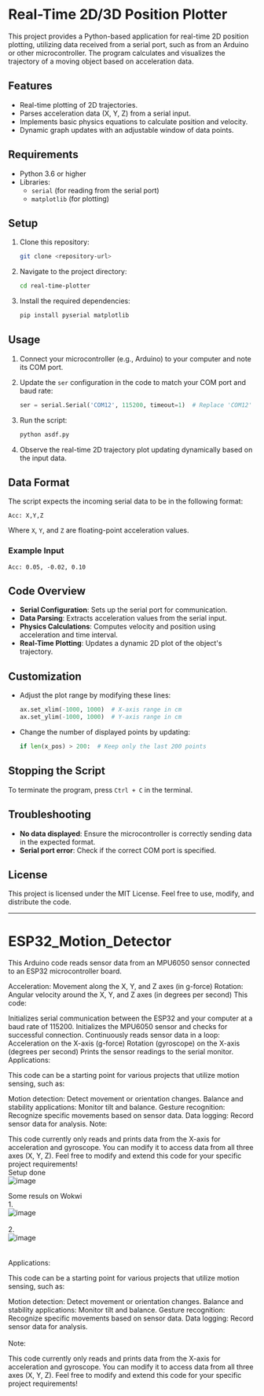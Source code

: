 # Real-Time 2D/3D Position Plotter

This project provides a Python-based application for real-time 2D position plotting, utilizing data received from a serial port, such as from an Arduino or other microcontroller. The program calculates and visualizes the trajectory of a moving object based on acceleration data.

## Features

- Real-time plotting of 2D trajectories.
- Parses acceleration data (X, Y, Z) from a serial input.
- Implements basic physics equations to calculate position and velocity.
- Dynamic graph updates with an adjustable window of data points.

## Requirements

- Python 3.6 or higher
- Libraries:
  - `serial` (for reading from the serial port)
  - `matplotlib` (for plotting)

## Setup

1. Clone this repository:

   ```bash
   git clone <repository-url>
   ```

2. Navigate to the project directory:

   ```bash
   cd real-time-plotter
   ```

3. Install the required dependencies:

   ```bash
   pip install pyserial matplotlib
   ```

## Usage

1. Connect your microcontroller (e.g., Arduino) to your computer and note its COM port.

2. Update the `ser` configuration in the code to match your COM port and baud rate:

   ```python
   ser = serial.Serial('COM12', 115200, timeout=1)  # Replace 'COM12' with your port
   ```

3. Run the script:

   ```bash
   python asdf.py
   ```

4. Observe the real-time 2D trajectory plot updating dynamically based on the input data.

## Data Format

The script expects the incoming serial data to be in the following format:

```
Acc: X,Y,Z
```

Where `X`, `Y`, and `Z` are floating-point acceleration values.

### Example Input

```
Acc: 0.05, -0.02, 0.10
```

## Code Overview

- **Serial Configuration**: Sets up the serial port for communication.
- **Data Parsing**: Extracts acceleration values from the serial input.
- **Physics Calculations**: Computes velocity and position using acceleration and time interval.
- **Real-Time Plotting**: Updates a dynamic 2D plot of the object's trajectory.

## Customization

- Adjust the plot range by modifying these lines:
  ```python
  ax.set_xlim(-1000, 1000)  # X-axis range in cm
  ax.set_ylim(-1000, 1000)  # Y-axis range in cm
  ```
- Change the number of displayed points by updating:
  ```python
  if len(x_pos) > 200:  # Keep only the last 200 points
  ```

## Stopping the Script

To terminate the program, press `Ctrl + C` in the terminal.

## Troubleshooting

- **No data displayed**: Ensure the microcontroller is correctly sending data in the expected format.
- **Serial port error**: Check if the correct COM port is specified.

## License

This project is licensed under the MIT License. Feel free to use, modify, and distribute the code.

---



# ESP32_Motion_Detector
This Arduino code reads sensor data from an MPU6050 sensor connected to an ESP32 microcontroller board.



Acceleration: Movement along the X, Y, and Z axes (in g-force)
Rotation: Angular velocity around the X, Y, and Z axes (in degrees per second)
This code:

Initializes serial communication between the ESP32 and your computer at a baud rate of 115200.
Initializes the MPU6050 sensor and checks for successful connection.
Continuously reads sensor data in a loop:
Acceleration on the X-axis (g-force)
Rotation (gyroscope) on the X-axis (degrees per second)
Prints the sensor readings to the serial monitor.
Applications:

This code can be a starting point for various projects that utilize motion sensing, such as:

Motion detection: Detect movement or orientation changes.
Balance and stability applications: Monitor tilt and balance.
Gesture recognition: Recognize specific movements based on sensor data.
Data logging: Record sensor data for analysis.
Note:

This code currently only reads and prints data from the X-axis for acceleration and gyroscope. You can modify it to access data from all three axes (X, Y, Z).
Feel free to modify and extend this code for your specific project requirements!
<br>
Setup done
<br>
![image](https://github.com/guptuv/ESP32_Motion_Detector/assets/116263507/3beb5457-6cda-493c-8ef2-fbfd2c2d319a)

Some resuls on Wokwi
<br>
1.
<br>
![image](https://github.com/guptuv/ESP32_Motion_Detector/assets/116263507/b073072b-b836-4c79-8f56-32ac5a874961)
<br>
<br>
2.
<br>
![image](https://github.com/guptuv/ESP32_Motion_Detector/assets/116263507/64d3d08e-9177-4a3d-8c5a-1f7d00e3d550)
<br>
<br>
<br>
Applications:

This code can be a starting point for various projects that utilize motion sensing, such as:

Motion detection: Detect movement or orientation changes.
Balance and stability applications: Monitor tilt and balance.
Gesture recognition: Recognize specific movements based on sensor data.
Data logging: Record sensor data for analysis.
<br>
<br>
Note:

This code currently only reads and prints data from the X-axis for acceleration and gyroscope. You can modify it to access data from all three axes (X, Y, Z).
Feel free to modify and extend this code for your specific project requirements!
